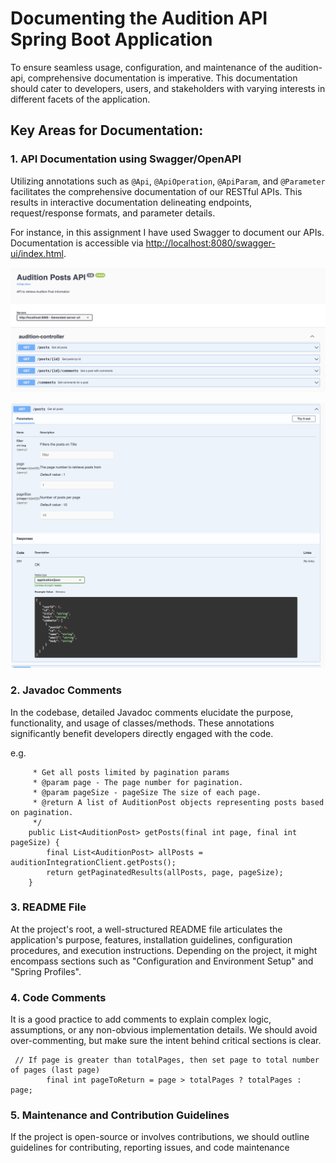 # Documenting the Audition API Spring Boot Application

To ensure seamless usage, configuration, and maintenance of the audition-api, comprehensive documentation is imperative. This documentation should cater to developers, users, and stakeholders with varying interests in different facets of the application.

## Key Areas for Documentation:

### 1. API Documentation using Swagger/OpenAPI
Utilizing annotations such as `@Api`, `@ApiOperation`, `@ApiParam`, and `@Parameter` facilitates the comprehensive documentation of our RESTful APIs. This results in interactive documentation delineating endpoints, request/response formats, and parameter details.

For instance, in this assignment I have used Swagger to document our APIs. Documentation is accessible via [http://localhost:8080/swagger-ui/index.html](http://localhost:8080/swagger-ui/index.html).

![Audition APIs](swagger-apis.png)

![GET posts API](posts-api.png)

### 2. Javadoc Comments
In the codebase, detailed Javadoc comments elucidate the purpose, functionality, and usage of classes/methods. These annotations significantly benefit developers directly engaged with the code.

e.g. 
```    /**
     * Get all posts limited by pagination params
     * @param page - The page number for pagination.
     * @param pageSize - pageSize The size of each page.
     * @return A list of AuditionPost objects representing posts based on pagination.
     */
    public List<AuditionPost> getPosts(final int page, final int pageSize) {
        final List<AuditionPost> allPosts =  auditionIntegrationClient.getPosts();
        return getPaginatedResults(allPosts, page, pageSize);
    }
```

### 3. README File
At the project's root, a well-structured README file articulates the application's purpose, features, installation guidelines, configuration procedures, and execution instructions.
Depending on the project, it might encompass sections such as "Configuration and Environment Setup" and "Spring Profiles".

### 4. Code Comments
It is a good practice to add comments to explain complex logic, assumptions, or any non-obvious implementation details.
We should avoid over-commenting, but make sure the intent behind critical sections is clear.

```       
 // If page is greater than totalPages, then set page to total number of pages (last page)
        final int pageToReturn = page > totalPages ? totalPages : page;
```

### 5. Maintenance and Contribution Guidelines
If the project is open-source or involves contributions, we should outline guidelines for contributing, reporting issues, and code maintenance